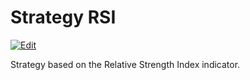 # Strategy RSI

[![Edit][gitpod-image]][gitpod-link]

Strategy based on the Relative Strength Index indicator.

<!-- Named links -->

[gitpod-image]: https://img.shields.io/badge/Gitpod-ready--to--code-blue?logo=gitpod
[gitpod-link]: https://gitpod.io/#https://github.com/EA31337/Strategy-RSI

